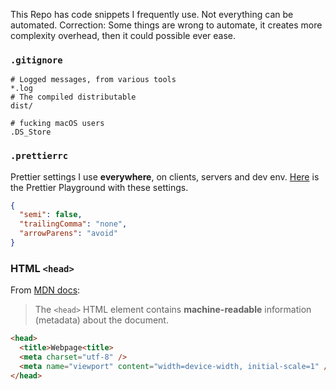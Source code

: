 This Repo has code snippets I frequently use. Not everything can be automated. Correction: Some things are wrong to automate, it creates more complexity overhead, then it could possible ever ease.

### `.gitignore`

```ignore
# Logged messages, from various tools
*.log
# The compiled distributable
dist/

# fucking macOS users
.DS_Store
```

### `.prettierrc`

Prettier settings I use **everywhere**, on clients, servers and dev env. [Here](https://invita.link/prettier-playground) is the Prettier Playground with these settings.

```json
{
  "semi": false,
  "trailingComma": "none",
  "arrowParens": "avoid"
}
```

### HTML `<head>`

From [MDN docs](https://developer.mozilla.org/en-US/docs/Web/HTML/Element/head):

> The `<head>` HTML element contains **machine-readable** information (metadata) about the document.

```html
<head>
  <title>Webpage<title>
  <meta charset="utf-8" />
  <meta name="viewport" content="width=device-width, initial-scale=1" />
</head>
```
